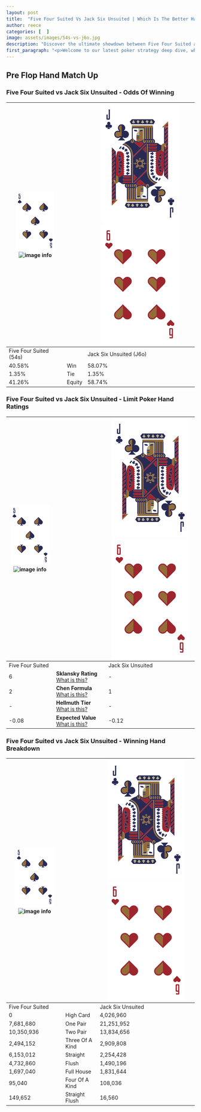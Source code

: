 ```yaml
---
layout: post
title:  "Five Four Suited Vs Jack Six Unsuited | Which Is The Better Hand In Poker? A Complete Guide"
author: reece
categories: [  ]
image: assets/images/54s-vs-j6o.jpg
description: "Discover the ultimate showdown between Five Four Suited and Jack Six Unsuited in poker! Uncover the odds, strategies, and scenarios where one hand triumphs over the other. Get ready to up your poker game with this thrilling analysis."
first_paragraph: "<p>Welcome to our latest poker strategy deep dive, where we're pitting two distinct hands against each other in a high-stakes showdown: Five Four Suited vs Jack Six Unsuited.</p><p>In the dynamic world of poker, every decision counts, and knowing which hand holds the upper hand is key to your success at the table.</p><p>In this article, we'll dissect these two hands, explore the scenarios where one dominates the other, and equip you with the knowledge to make strategic choices that can tip the odds in your favor.</p><p>Get ready to unravel the intriguing dynamics of these poker hands and elevate your game to new heights.</p>"
---
```




[comment]: # (sp0)

## Pre Flop Hand Match Up

<div class="table hand-ratings" markdown="1"> 



### Five Four Suited vs Jack Six Unsuited - Odds Of Winning


    
| ![image info](assets/images/hand1/5.png) ![image info](assets/images/hand1/4s.png) |  | ![image info](assets/images/hand2/J.png) ![image info](assets/images/hand2/6o.png) |
| -------- | -------- | -------- |
| Five Four Suited (54s) |  | Jack Six Unsuited (J6o) |
| 40.58% | Win | 58.07% |
| 1.35% | Tie | 1.35% |
| 41.26% | Equity | 58.74% |




[comment]: # (sp1)



### Five Four Suited vs Jack Six Unsuited - Limit Poker Hand Ratings


    
| ![image info](assets/images/hand1/5.png) ![image info](assets/images/hand1/4s.png) |  | ![image info](assets/images/hand2/J.png) ![image info](assets/images/hand2/6o.png) |
| -------- | -------- | -------- |
| Five Four Suited |  | Jack Six Unsuited |
| 6 | **Sklansky Rating** [What is this?](/sklansky-rating-explained) | - |
| 2 | **Chen Formula** [What is this?](/chen-formula-explained) | 1 |
| - | **Hellmuth Tier** [What is this?](/Hellmuth-tier-explained) | - |
| -0.08 | **Expected Value** [What is this?](/expected-value-explained) | -0.12 |




[comment]: # (sp2)



### Five Four Suited vs Jack Six Unsuited - Winning Hand Breakdown


    
| ![image info](assets/images/hand1/5.png) ![image info](assets/images/hand1/4s.png) |  | ![image info](assets/images/hand2/J.png) ![image info](assets/images/hand2/6o.png) |
| -------- | -------- | -------- |
| Five Four Suited |  | Jack Six Unsuited |
| 0 | High Card | 4,026,960 |
| 7,681,680 | One Pair | 21,251,952 |
| 10,350,936 | Two Pair | 13,834,656 |
| 2,494,152 | Three Of A Kind | 2,909,808 |
| 6,153,012 | Straight | 2,254,428 |
| 4,732,860 | Flush | 1,490,196 |
| 1,697,040 | Full House | 1,831,644 |
| 95,040 | Four Of A Kind | 108,036 |
| 149,652 | Straight Flush | 16,560 |




[comment]: # (sp3)



</div>

[comment]: # (sp4)



[comment]: # (sp5)

